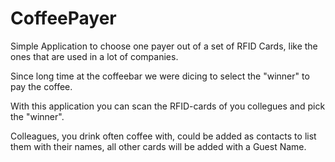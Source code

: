# CoffeePayer
Simple Application to choose one payer out of a set of RFID Cards, like the ones that are used in a lot of companies.

Since long time at the coffeebar we were dicing to select the "winner" to pay the coffee.

With this application you can scan the RFID-cards of you collegues and pick the "winner".

Colleagues, you drink often coffee with, could be added as contacts to list them with their names, all other cards will be added with a Guest Name.

